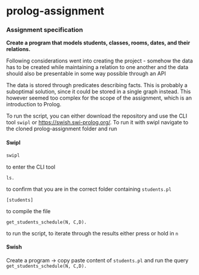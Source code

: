 # prolog-assignment

### Assignment specification
<strong>Create a program that models students, classes, rooms, dates, and their relations.</strong>

Following considerations went into creating the project - somehow the data has to be created while maintaining a relation to one another and the data should also be presentable in some way possible through an API 

The data is stored through predicates describing facts. This is probably a suboptimal solution, since it could be stored in a single graph instead. This however seemed too complex for the scope of the assignment, which is an introduction to Prolog.

To run the script, you can either download the repository and use the CLI tool ``swipl`` or <https://swish.swi-prolog.org/>. 
To run it with swipl navigate to the cloned prolog-assignment folder and run 

#### Swipl 
```bash
swipl
```
to enter the CLI tool
```
ls.
```
to confirm that you are in the correct folder containing ``students.pl`` 
```
[students]
```
to compile the file
```
get_students_schedule(N, C,D).
```
to run the script, to iterate through the results either press or hold in ``n``

#### Swish

Create a program -> copy paste content of ``students.pl`` and run the query ``get_students_schedule(N, C,D).`` 
